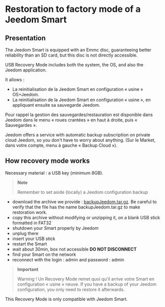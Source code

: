 # Restoration to factory mode of a Jeedom Smart

## Presentation

The Jeedom Smart is equipped with an Emmc disc, guaranteeing better reliability than an SD card, but this disc is not directly accessible.

USB Recovery Mode includes both the system, the OS, and also the Jeedom application.

It allows :

- La reinitialisation de la Jeedom Smart en configuration « usine » OS+Jeedom.
- La reinitialisation de la Jeedom Smart en configuration « usine », en appliquant ensuite sa sauvegarde Jeedom.

Pour rappel la gestion des sauvegardes/restauration est disponible dans Jeedom dans le menu « roues crantées » en haut à droite, puis « Sauvegardes ».

Jeedom offers a service with automatic backup subscription on private cloud Jeedom, so you don't have to worry about anything. (Sur le Market, dans votre compte, menu à gauche « Backup Cloud »).

## How recovery mode works

Necessary material : a USB key (minimum 8GB).

>**Note**
>
>Remember to set aside (locally) a Jeedom configuration backup

- download the archive we provide : [backupJeedom.tar.gz](https://images.jeedom.com/smart/backupJeedom.tar.gz). Be careful to verify that the file has the name backupJeedom.tar.gz to make restoration work.
- copy this archive without modifying or unzipping it, on a blank USB stick formatted in FAT32
- shutdown your Smart properly by Jeedom
- unplug there
- insert your USB stick
- restart the Smart
- wait about 30min, box not accessible **DO NOT DISCONNECT**
- find your Smart on the network
- reconnect with the login : admin and password : admin

> **Important**
>
> Warning ! Un Recovery Mode remet quoi qu'il arrive votre Smart en configuration « usine » neuve. If you have a backup of your Jeedom configuration, you only need to restore it afterwards.

This Recovery Mode is only compatible with Jeedom Smart.
